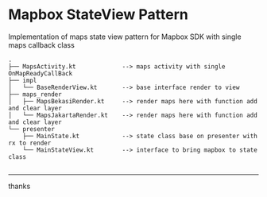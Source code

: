 # Mapbox StateView Pattern
Implementation of maps state view pattern for Mapbox SDK with single maps callback class

```
.
├── MapsActivity.kt             --> maps activity with single OnMapReadyCallBack
├── impl
│   └── BaseRenderView.kt       --> base interface render to view
├── maps_render
│   ├── MapsBekasiRender.kt     --> render maps here with function add and clear layer
│   └── MapsJakartaRender.kt    --> render maps here with function add and clear layer
└── presenter
    ├── MainState.kt            --> state class base on presenter with rx to render
    └── MainStateView.kt        --> interface to bring mapbox to state class


```

---
thanks